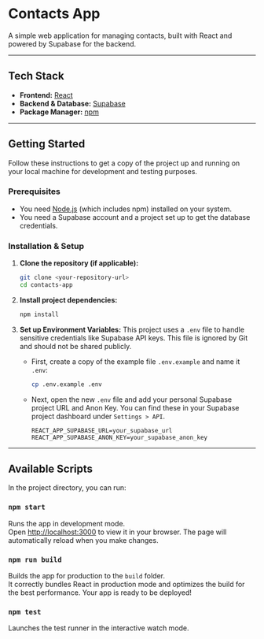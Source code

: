 # Contacts App

A simple web application for managing contacts, built with React and powered by Supabase for the backend.

---

## Tech Stack

- **Frontend:** [React](https://reactjs.org/)
- **Backend & Database:** [Supabase](https://supabase.io/)
- **Package Manager:** [npm](https://www.npmjs.com/)

---

## Getting Started

Follow these instructions to get a copy of the project up and running on your local machine for development and testing purposes.

### Prerequisites

- You need [Node.js](https://nodejs.org/en/) (which includes npm) installed on your system.
- You need a Supabase account and a project set up to get the database credentials.

### Installation & Setup

1.  **Clone the repository (if applicable):**
    ```sh
    git clone <your-repository-url>
    cd contacts-app
    ```

2.  **Install project dependencies:**
    ```sh
    npm install
    ```

3.  **Set up Environment Variables:**
    This project uses a `.env` file to handle sensitive credentials like Supabase API keys. This file is ignored by Git and should not be shared publicly.

    -   First, create a copy of the example file `.env.example` and name it `.env`:
        ```sh
        cp .env.example .env
        ```
    -   Next, open the new `.env` file and add your personal Supabase project URL and Anon Key. You can find these in your Supabase project dashboard under `Settings > API`.

        ```env
        REACT_APP_SUPABASE_URL=your_supabase_url
        REACT_APP_SUPABASE_ANON_KEY=your_supabase_anon_key
        ```

---

## Available Scripts

In the project directory, you can run:

### `npm start`

Runs the app in development mode.\
Open [http://localhost:3000](http://localhost:3000) to view it in your browser. The page will automatically reload when you make changes.

### `npm run build`

Builds the app for production to the `build` folder.\
It correctly bundles React in production mode and optimizes the build for the best performance. Your app is ready to be deployed!

### `npm test`

Launches the test runner in the interactive watch mode.